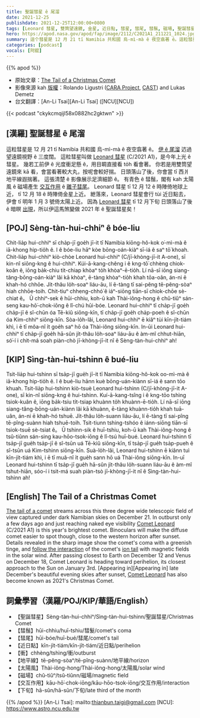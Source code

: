 ```yaml
---
title: 聖誕彗星 ê 尾溜
date: 2021-12-25
publishdate: 2021-12-25T12:00:00+0800
tags: [Leonard 彗星, 雙筒望遠鏡, 金星, 近日點, 彗星, 彗尾, 彗鬚, 磁場, 聖誕彗星, 太陽風]
hero: https://apod.nasa.gov/apod/fap/image/2112/C2021A1_211221_1024.jpg
summary: 這个彗星是 12 月 21 tī Namibia 共和國 烏-mì-mà ê 夜空翕著 ê。這粒彗星叫做 Leonard 彗星 (C/2021 A1)，是今年上光 ê 彗星。
categories: [podcast]
vocals: [阿錕]
---
```


{{% apod %}}

- 原始文章：[The Tail of a Christmas Comet](https://apod.nasa.gov/apod/ap211225.html)
- 影像來源 kah [版權][copyright]：Rolando Ligustri ([CARA Project](http://cara.uai.it/), [CAST](http://www.castfvg.it/)) and Lukas Demetz
- 台文翻譯：[An-Li Tsai][An-Li Tsai] ([NCU][NCU])

{{< podcast "ckykcmqijl58x0882hc2gktwn" >}}

## [漢羅] 聖誕彗星 ê 尾溜
這粒彗星是 12 月 21 tī Namibia 共和國 烏-mì-mà ê 夜空翕著 ê。
[伊 ê 尾溜][The tail of a comet] 迒過望遠鏡視野 ê 三度闊。
這粒彗星叫做 [Leonard 彗星][Comet Leonard 1] (C/2021 A1)，是今年上光 ê 彗星。
幾若工前伊 ê 光度衝足懸 ê，用目睭直接看 to̍h 看會著。
你若是用雙筒望遠鏡來 kā 看，會當看著較大丸，按呢會較好揣。
日頭落山了後，你會當 tī 西爿地平線遐揣著。
這張清楚 ê 影像展示足濟細節 ê。
有青色 ê 彗鬚，閣有 kah 太陽風 ê 磁場產生 [交互作用][follow the interaction] ê [離子彗尾][ion tail]。
Leonard 彗星 tī 12 月 12 ê 時陣倚地球上近， tī 12 月 18 ê 時陣倚金星上近。
紲落來，Leonard 彗星會行 tùi 近日點去，伊會 tī 明年 1 月 3 號倚太陽上近。
因為 [Leonard 彗星][Comet Leonard 2] tī 12 月下旬 日頭落山了後 ê 暗暝 [出現][Appearing in t]，所以伊這馬煞變做 2021 年 ê 聖誕彗星矣！

## [POJ] Sèng-tàn-hui-chhiⁿ ê bóe-liu
Chit-lia̍p hui-chhiⁿ sī cha̍p-jī goe̍h jī-it tī Namibia kiōng-hô-kok o͘-mì-mà ê iā-khong hip-tio̍h ê.
I ê bóe-liu hāⁿ kòe bōng-oán-kiàⁿ sī-iá ê saⁿ tō͘ khoah.
Chit-lia̍p hui-chhiⁿ kiò-chòe Leonard hui-chhiⁿ (C/jī-khòng-jī-it A-one), sī kin-nî siōng-kng ê hui-chhiⁿ.
Kúi-ā-kang-chêng i ê kng-tō͘ chhèng chiok-koân ê, iōng ba̍k-chiu ti̍t-chiap khòaⁿ to̍h khòaⁿ-ē-tio̍h.
Lí nā-sī iōng siang-tâng-bōng-oán-kiàⁿ lâi kā khòaⁿ, ē-tàng khòaⁿ-tio̍h khah tōa-oân, án-ni ē khah-hó chhōe.
Ji̍t-thâu lo̍h-soaⁿ liáu-āu, lí ē-tàng tī sai-pêng tē-pêng-sòaⁿ hiah chhōe-toih.
Chit-tiuⁿ chheng-chhó͘ ê iáⁿ-siōng tiān-sī chiok-chōe sè-chiat ê。
Ū chhiⁿ-sek ê hūi-chhiu, koh-ū kah Thài-iông-hong ê chû-tiûⁿ sán-seng kau-hō͘-chok-iōng ê lî-chú hūi-bóe.
Leonard hui-chhiⁿ tī cha̍p-jī goe̍h cha̍p-jī ê sî-chūn óa Tē-kiû siōng-kīn, tī cha̍p-jī goe̍h cha̍p-poeh ê sî-chūn óa Kim-chhiⁿ siōng-kīn.
Sòa-lo̍h-lâi, Leonard hui-chhiⁿ ē kiâⁿ tùi kīn-ji̍t-tiám khì, i ē tī môa-nî i̍t goe̍h saⁿ hō óa Thài-iông siōng-kīn.
In-ūi Leonard hui-chhiⁿ tī cha̍p-jī goe̍h hā-sûn ji̍t-thâu lo̍h-soaⁿ liáu-āu ê àm-mî chhut-hiān, só͘-í i chit-má soah piàn-chò jī-khòng-jī-it nî ê Sèng-tàn-hui-chhiⁿ ah!

## [KIP] Sìng-tàn-hui-tshinn ê bué-liu
Tsit-lia̍p hui-tshinn sī tsa̍p-jī gue̍h jī-it tī Namibia kiōng-hô-kok oo-mì-mà ê iā-khong hip-tio̍h ê.
I ê bué-liu hānn kuè bōng-uán-kiànn sī-iá ê sann tōo khuah.
Tsit-lia̍p hui-tshinn kiò-tsuè Leonard hui-tshinn (C/jī-khòng-jī-it A-one), sī kin-nî siōng-kng ê hui-tshinn.
Kuí-ā-kang-tsîng i ê kng-tōo tshìng tsiok-kuân ê, iōng ba̍k-tsiu ti̍t-tsiap khuànn to̍h khuànn-ē-tio̍h.
Lí nā-sī iōng siang-tâng-bōng-uán-kiànn lâi kā khuànn, ē-tàng khuànn-tio̍h khah tuā-uân, án-ni ē khah-hó tshuē.
Ji̍t-thâu lo̍h-suann liáu-āu, lí ē-tàng tī sai-pîng tē-pîng-suànn hiah tshuē-toih.
Tsit-tiunn tshing-tshóo ê iánn-siōng tiān-sī tsiok-tsuē sè-tsiat ê。
Ū tshinn-sik ê huī-tshiu, koh-ū kah Thài-iông-hong ê tsû-tiûnn sán-sing kau-hōo-tsok-iōng ê lî-tsú huī-bué.
Leonard hui-tshinn tī tsa̍p-jī gue̍h tsa̍p-jī ê sî-tsūn uá Tē-kiû siōng-kīn, tī tsa̍p-jī gue̍h tsa̍p-pueh ê sî-tsūn uá Kim-tshinn siōng-kīn.
Suà-lo̍h-lâi, Leonard hui-tshinn ē kiânn tuì kīn-ji̍t-tiám khì, i ē tī muâ-nî i̍t gue̍h sann hō uá Thài-iông siōng-kīn.
In-uī Leonard hui-tshinn tī tsa̍p-jī gue̍h hā-sûn ji̍t-thâu lo̍h-suann liáu-āu ê àm-mî tshut-hiān, sóo-í i tsit-má suah piàn-tsò jī-khòng-jī-it nî ê Sìng-tàn-hui-tshinn ah!

## [English] The Tail of a Christmas Comet
[The tail of a comet][The tail of a comet] streams across this three degree wide telescopic field of view captured under dark Namibian skies on December 21.
In outburst only a few days ago and just reaching naked eye visibility [Comet Leonard][Comet Leonard 1] (C/2021 A1) is this year's brightest comet.
Binoculars will make the diffuse comet easier to spot though, close to the western horizon after sunset.
Details revealed in the sharp image show the comet's coma with a greenish tinge, and [follow the interaction][follow the interaction] of the comet's [ion tail][ion tail] with magnetic fields in the solar wind.
After passing closest to Earth on December 12 and Venus on December 18, Comet Leonard is heading toward perihelion, its closest approach to the Sun on January 3rd.
[Appearing in][Appearing in] late December's beautiful evening skies after sunset, [Comet Leonard][Comet Leonard 2] has also become known as 2021's Christmas Comet.

## 詞彙學習（漢羅/POJ/KIP/華語/English）
- 【聖誕彗星】Sèng-tàn-hui-chhiⁿ/Sìng-tàn-hui-tshinn/聖誕彗星/Christmas Comet
- 【彗鬚】hūi-chhiu/huī-tshiu/彗髮/comet's coma
- 【彗尾】hūi-bóe/huī-bué/彗尾/comet's tail
- 【近日點】kīn-ji̍t-tiám/kīn-ji̍t-tiám/近日點/perihelion
- 【衝】chhèng/tshìng/衝/outburst
- 【地平線】tē-pêng-sòaⁿ/tē-pîng-suànn/地平線/horizon
- 【太陽風】Thài-iông-hong/Thài-iông-hong/太陽風/solar wind
- 【磁場】chû-tiûⁿ/tsû-tiûnn/磁場/magnetic field
- 【交互作用】kāu-hō͘-chok-iōng/kāu-hōo-tsok-iōng/交互作用/interaction
- 【下旬】hā-sûn/hā-sûn/下旬/late third of the month

{{% /apod %}}
[An-Li Tsai]: mailto:thianbun.taigi@gmail.com
[NCU]: https://www.astro.ncu.edu.tw

[copyright]: https://apod.nasa.gov/apod/fap/lib/about_apod.html#srapply

[The tail of a comet]:https://solarsystem.nasa.gov/asteroids-comets-and-meteors/comets/overview/
[Comet Leonard 1]:https://earthsky.org/astronomy-essentials/comet-leonard-might-become-2021s-brightest-2022/
[follow the interaction]:https://stereo.gsfc.nasa.gov/news/cometleonard.shtml
[ion tail]:https://astronomy.swin.edu.au/cosmos/c/Cometary+Gas+Tail
[Appearing in e]:https://apod.nasa.gov/apod/ap211223.html
[Appearing in t]:https://apod.tw/daily/20211223/
[Comet Leonard 2]:https://www.planetary.org/articles/how-to-see-comet-leonard
